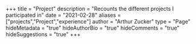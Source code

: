 +++
title = "Project"
description = "Recounts the different projects I participated in"
date = "2021-02-28"
aliases = ["projects","Project","experience"]
author = "Arthur Zucker"
type = "Page"
hideMetadata = "true"
hideAuthorBio = "true"
hideComments = "true"
hideSuggestions = "true"
+++
